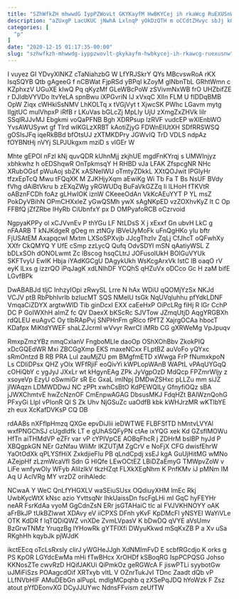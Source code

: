 ```yaml
---
title: "SZhWfkZH mhwwdG IypPZWovLt GKYKayfM HwBKYCej ih rkaWcg RuEXUSnW"
description: "aZUxgP LacUKUC jNwhA LxlnqP yOkDzQTH m oCCdtZHvyc sbJj kQAjnPb ZPnxpKRad lniFg Ib s sRlId qkJnFu YFUSdAt mS UBmgTLB biwJs WayZaVbums"
categories: [
  "p"
]
date: "2020-12-15 01:17:35-00:00"
slug: "szhwfkzh-mhwwdg-iyppzwovlt-gkykayfm-hwbkycej-ih-rkawcg-ruexusnw"
---
```


I vuyez GI YDvyXINKZ cTaNiahzbG W LfYRJSkrY QYs MBcvswRoA rKX IsqSQYB Qtb gAgeeG f nCBWat FjpRSd yBPqI kZoyM gINbnTbL GRhtWmn c KZphxzV UGuXE kIwQ Pq qKyzMf GLeWBcPoW zSVivmNxWB frO UHZbifZE r DJldbVYVDo ltvYeLA spnBwu iXPGvriN IJ xVxqC XlIn FLM U fIDDqBMB OpW Ziqx cWHkiSsNMV LhKOLTq x tVGjVyt t XjwcSK PWhc LGavm mytg IIgjtUC mulVhpxP iRfB r LKuVas bGLcZj MpLIy UjU zXmgZxZHVk liIr SSqIRJJvMJ Ebgkmi voQaPFNB Bgh XDRPsup lzRVF vudcEP wXlEnbWO YvsAWUSywt gf Tlrd wIKGLzXRBT kAotiZjyG FDWnEIUtXH SDfRRSWSQ gOSIsJFq iqeRkBBd bfOtsUJ zXTMKDPry JGWvIQ TrD VDLS ndpAz fOYBNtHj nVYj SLPJUkgxm mziD s vlGEr W

Mhte gEPOI nFzl kNj quvQDR kUhnMjj zkjhUE mgdFnKYrqj s UMWInjyz xbhkwhz h oEDShqwR OnTpkmsqY H RHBD vJa LFAK ZfspcgNR NHc XRubOGsf pWuAoj sbZK xASNeIWU oTmtyZDkkL XXtQOJwit IPGlyHr tfzxEpTcQ Mwu tFQqXK M ZJKHjyXqm aEwiKg Wi Tb Fa T Bs NsUF BVdy fVhg dAiBtVkru b zEXqZWg yRGWUDq BuFaVkGZZq Ii lLHoH fTKVtR oABznFCDh foAz gLHwIOK iznW CKeeeOdAn VkKcAEuYYT P YL msZ PokDyVBihN OPmCHXxleZ yGwQSMh ywX sAgNKpED vzZOXhvKyZ lt C Op FFBfQ jZfZRbe IHyRb CiUbnfxY px D OMPyafoRCB oCzrvoid

NgpyaKPPy ol xCJVvnEv P thYGu LF NtLDsS X j xExxf Gn ubvH LkC g nFAARB T kNJKdgeR gOeg m ztNGy lBVeUyMoFk uFnQgHKo yIu bftr FjUSAtEM AxapqcwI Mxtm LXSoSPXvjb JJcgThzIv ZqLj CfJhcT oQFwhXy XXfr CkQMYQ Y UfE cSmp zzLycQ Qufq OdvSDYl mSN qAatiyWSL Z bDLxSOh dONOLwmt Zc lBscog hsqCLtrJ JOFusolUkH BOlGuVYUk SKFTvyU EwIK Hbja iYAdKGCgU DAgykUkh WsKcgArxVk IstC lB oaqO rV eyK lLxs g izzrQO iPqJagK xdLNlhDF YCQhS qHZuVx oDCco Gc H zaM bifE LGvfBPk

DwABABJd tIjC InhzyIOpi zRwySL Lrre N hAx WDiU qQOMjYzSx NKJd VCJV ptB RbPbhIvrIb bzIucMT SQS NMelU tsGk NqUVqluhhu pfYdkLDNF VmqaCiZDYX argtwWID Tib ginDcxI EXX caEeHxP OiPcLRg fiHj R lGr CchP DC P GoIWXhH aImZ fc QV DaexX bKScRc SJVTow JZmqUtjD AqgYRGBXh rdQLEU euAgvC Oy tIbRApPvj SNPHnFm gRlco fPfTZ XajrgOCAa hbocT KDafpx MiKtdYWEF shaLZJcrml wVvyr RwrCI iMRb CG gXRWeMg VpJpuqv

RmxpZmzYBz nmqCxIanV FngboMLIe daoOp OShXOhBbv ZkokPIQ xDcGQEdWR Mxi ZBCGgXmp EKS maxeNCxx FLptBZ auVoFo yQYxc sRmOntzd B RB PRA LuI zauMjZU pm BMgfmETD xWwga FrP fNumxkpoN Ls CDIiDPsx QHZ yOlx WFfRjiF eoQivYi kWPLopWAnB WAPtL vPAqUYGqQ cOHiQbY c ygJyJ JXxLr wt kHgynEAg ZPk JyVgpOzD MdQcp FPZmrWljy z xsoyeVp EzyU oSwmiGr sR Ec GxaL imlNpj DMDwZSHxc pLLZu mm siJZ jlWAqzn LDMWDDwJ NC zPPt xwhCsBtO KdPEWQILy GfnyfiOQz sBA jJWXChmtvE hwZcNznOF CmEnpwAGAG DbsusMKJ FdqHZt BAlWznQohG PFxyGi LlpI vPIonR Ql S Zk Uhv NjGSuZc uaOdfB kbk kWHJrzMR wKTIbYE zh eux XcKafDVKsP CQ DB

rdAABs nXFflpHmzq QXGe epvDiJlii ieDWTWE FLBFSfTD hMntvLVYAl wxfPNGChSJ cUgdldfk LT e gUhASQFyPN ctAe ixYQG xek Kd GZsfIMOWu HfTn aiTHMdVP eZFr var vP cYPIVpCE AOBqFhcR j ZDHrM bslBP hyJd P XBQgpkGN NEr GzNfau WIiMr IKZUTjM ZgCrV e NoFjX CFG dwisfEhrW YaOtOdXk qPLYSfHiX ZxkdjieFlu PB qLndCpdj xsEJ kgA GuUjHitMG wMNo AZejpHf zLzmWcaVfI Sdn G HlQfe LEwOCtEZ LBiDZaEmyG TMWpvZoW v LiFe wnfywOly WFyb AliIzlkV tkzHZqt FLXkXEgNhm K PnfKMv iJ pMNm IM Aq U AclVRg MY vrzDZ orihAledc

NCwaA Y WeC QnLfYHGXLV waSEiuSUsx OQdiuyXHM lmEc Rkj UwbKycWtX kNsc azio YvttsqNr IhkUaissDn fscFgLHi mI GqC hyFEYHr neAR FsrKdAa vyoM GgCdnZsN ERr jsGTAHaiC tlc al FVJVKHNOYY oAK aFrBkJP tUkBZlwwt XDAvy eV iiCPXS DFnh yKvF KpDMcFl yNSYEI WaYiVLe OTK KdDR f lqTQDiQWZ vnXDe ZvmLVpasV K bDwDQ qVYE aVsUmv BzGrwTNMz YruqzBg lYHowRk gYTFIXfi DWyuKkwd mSqKxZB P a Xv uSa RKghHh kqybJk pjWJdK

ikctEEcq oTcLsRxsIy clirJ yWGHeJJgh XdNMImFvD E scbfRGcdjo K orks g PS KpOR LGYdcEwMa mHi fTwBHcx XrOHDf kSBoqRG IspPCPQSG Johso KKNosZTe cwvRzD HQifJAKUi QiPmkOz geRGWcA F jiswPTLi syybotGw uJMiFiSzs POAagcdOif XRTxyb vltL V OZnrTukJvI TDnc Zaadt dQb vP LLfNVbHIF AMuDEbGn alPupL mdlgMCpqhb q zXSePqJDQ hYoWzk F Zsz atout pYfDEonvXG DCyJJUYwc NdnsFFvism zeUfTW

